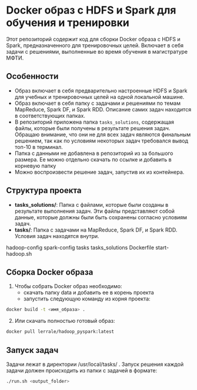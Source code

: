 # Docker образ с HDFS и Spark для обучения и тренировки

Этот репозиторий содержит код для сборки Docker образа с HDFS и Spark, предназначенного для тренировочных целей. Включает в себя задачи с решениями, выполненные во время обучения в магистратуре МФТИ.


## Особенности
- Образ включает в себя предварительно настроенные HDFS и Spark для учебных и тренировочных целей на одной локальной машине.
- Образ включает в себя папку с задачами и решениями по темам MapReduce, Spark DF, и Spark RDD. Описание самих задач находится в соответствующих папках.
- В репозиторий приложена папка `tasks_solutions`, содержащая файлы, которые были получены в результате решения задач. Обращаю внимание, что они не для всех задач являются финальным решением, так как по условиям некоторых задач требовался вывод топ-10 в терминал.
- Папка с данными не добавлена в репозиторий из за большого размера. Ее можно отдельно скачать по ссылке и добавить в корневую папку
- Можно воспроизвести решение задач, запустив их из контейнера.
  
## Структура проекта

- **tasks_solutions/**: Папка с файлами, которые были созданы в результате выполнения задач. Эти файлы представляют собой данные, которые должны были быть сохранены согласно условиям задач.
- **tasks/**: Папка с задачами на MapReduce, Spark DF, и Spark RDD. Условия задач находятся внутри.

hadoop-config
spark-config
tasks
tasks_solutions
Dockerfile
start-hadoop.sh

## Сборка Docker образа

1) Чтобы собрать Docker образ необходимо:
   - скачать папку data и добавить ее в корень проекта
   - запустить следующую команду из корня проекта:
```bash
docker build -t <имя_образа> .
```
2) Или скачать полностью готовый образ:
```bash
docker pull lerrale/hadoop_pyspark:latest
```
## Запуск задач
Задачи лежат в директории /usr/local/tasks/ .
Запуск решения каждой задачи должен происходить из папки с задачей в формате:
```bash
./run.sh <output_folder>
```






